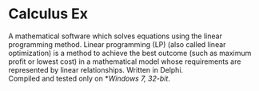 # Calculus Ex

A mathematical software which solves equations using the linear programming method. Linear programming (LP) (also called linear optimization) is a method to achieve the best outcome (such as maximum profit or lowest cost) in a mathematical model whose requirements are represented by linear relationships. Written in Delphi.
<br>
Compiled and tested only on **Windows 7, 32-bit*.
